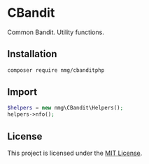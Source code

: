 # CBandit

Common Bandit. Utility functions.

## Installation

```bash
composer require nmg/cbanditphp
```

## Import

```php
$helpers = new nmg\CBandit\Helpers();
helpers->nfo();
```

## License

This project is licensed under the [MIT License](LICENSE).
